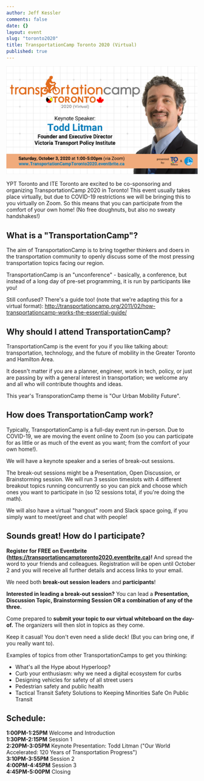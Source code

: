 ```yaml
---
author: Jeff Kessler
comments: false
date: {}
layout: event
slug: "toronto2020"
title: TransportationCamp Toronto 2020 (Virtual)
published: true
---
```


<center><img src="/events/toronto2020/toronto_2020_header.png" alt="Details about TransportationCamp Toronto 2020" width="600"></center>

YPT Toronto and ITE Toronto are excited to be co-sponsoring and organizing TransportationCamp 2020 in Toronto! This event usually takes place virtually, but due to COVID-19 restrictions we will be bringing this to you virtually on Zoom. So this means that you can participate from the comfort of your own home! (No free doughnuts, but also no sweaty handshakes!)

## What is a "TransportationCamp"?
The aim of TransportationCamp is to bring together thinkers and doers in the transportation community to openly discuss some of the most pressing transportation topics facing our region.

TransportationCamp is an "unconference" - basically, a conference, but instead of a long day of pre-set programming, it is run by participants like you!

Still confused? There's a guide too! (note that we're adapting this for a virtual format): http://transportationcamp.org/2011/02/how-transportationcamp-works-the-essential-guide/

## Why should I attend TransportationCamp?

TransportationCamp is the event for you if you like talking about: transportation, technology, and the future of mobility in the Greater Toronto and Hamilton Area.

It doesn't matter if you are a planner, engineer, work in tech, policy, or just are passing by with a general interest in transportation; we welcome any and all who will contribute thoughts and ideas.


This year's TransporationCamp theme is "Our Urban Mobility Future".

## How does TransportationCamp work?

Typically, TransportationCamp is a full-day event run in-person. Due to COVID-19, we are moving the event online to Zoom (so you can participate for as little or as much of the event as you want; from the comfort of your own home!).

We will have a keynote speaker and a series of break-out sessions.

The break-out sessions might be a Presentation, Open Discussion, or Brainstorming session. We will run 3 session timeslots with 4 different breakout topics running concurrently so you can pick and choose which ones you want to participate in (so 12 sessions total, if you're doing the math).

We will also have a virtual "hangout" room and Slack space going, if you simply want to meet/greet and chat with people!




## Sounds great! How do I participate?

**Register for FREE on Eventbrite (https://transportationcamptoronto2020.eventbrite.ca)!** And spread the word to your friends and colleagues. Registration will be open until October 2 and you will receive all further details and access links to your email.



We need both **break-out session leaders** and **participants**!



**Interested in leading a break-out session?** You can lead a **Presentation, Discussion Topic, Brainstorming Session OR a combination of any of the three.**

Come prepared to **submit your topic to our virtual whiteboard on the day-of.** The organizers will then slot in topics as they come.

Keep it casual! You don't even need a slide deck! (But you can bring one, if you really want to).



Examples of topics from other TransportationCamps to get you thinking:

- What's all the Hype about Hyperloop?
- Curb your enthusiasm: why we need a digital ecosystem for curbs
- Designing vehicles for safety of all street users
- Pedestrian safety and public health
- Tactical Transit Safety Solutions to Keeping Minorities Safe On Public Transit

## Schedule:

**1:00PM-1:25PM** Welcome and Introduction  
**1:30PM-2:15PM** Session 1  
**2:20PM-3:05PM** Keynote Presentation: Todd Litman ("Our World Accelerated: 120 Years of Transportation Progress")  
**3:10PM-3:55PM** Session 2  
**4:00PM-4:45PM** Session 3  
**4:45PM-5:00PM** Closing  

